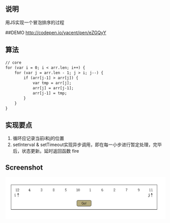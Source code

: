 ## 说明
用JS实现一个冒泡排序的过程

##DEMO
http://codepen.io/yacent/pen/eZGQyY

## 算法
	
	// core
	for (var i = 0; i < arr.len; i++) {
		for (var j = arr.len - 1; j > i; j--) {
			if (arr[j-1] > arr[j]) {
				var tmp = arr[j];
				arr[j] = arr[j-1];
				arr[j-1] = tmp;
			}
		}
	}

## 实现要点

1. 循环应记录当前i和j的位置
2. setInterval & setTimeout实现异步调用，即在每一小步进行暂定处理，完毕后，状态更新。延时返回函数 fire

## Screenshot
![screenshot.jpg](https://github.com/Yacent/FEtraining/blob/master/bubbleSortSimulate/screenshot.jpg?raw=true)
